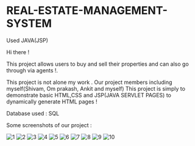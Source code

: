 # REAL-ESTATE-MANAGEMENT-SYSTEM
Used JAVA(JSP)

Hi there !

This project allows users to buy and sell their properties and can also go through via agents !.

This project is not alone my work .
Our project members including myself(Shivam, Om prakash, Ankit and myself)
This project is simply to demonstrate basic HTML,CSS and JSP(JAVA SERVLET PAGES) to dynamically generate HTML pages !

Database used : SQL

Some screenshots of our project : 

![1](https://user-images.githubusercontent.com/57717552/171820021-04adfe26-a6a7-4867-95b6-9fa3e26f232c.png)
![2](https://user-images.githubusercontent.com/57717552/171820118-a848926f-8ee8-4ae9-90b6-168ac4c9bf3f.png)
![3](https://user-images.githubusercontent.com/57717552/171820124-4dc7d45f-ad81-40e1-992b-00cdc678a38f.png)
![4](https://user-images.githubusercontent.com/57717552/171820125-30fbcd9f-7d52-43af-8707-8ee5b8f339f9.png)
![5](https://user-images.githubusercontent.com/57717552/171820130-38971837-f4da-4515-be58-02d0d26a9c5a.png)
![6](https://user-images.githubusercontent.com/57717552/171820133-033774cf-f7ba-4d3b-ae03-65516f4ea57a.png)
![7](https://user-images.githubusercontent.com/57717552/171820136-65046ccc-d299-48ec-b3a1-b5c5a0c6fd80.png)
![8](https://user-images.githubusercontent.com/57717552/171820139-35ae37cc-4931-48fb-a471-21e3623c970b.png)
![9](https://user-images.githubusercontent.com/57717552/171820145-1cad19bd-7143-4451-a12d-405bd0607f9f.png)
![10](https://user-images.githubusercontent.com/57717552/171820148-5d01e129-f5fc-4369-90fa-c5c382e1781b.png)
